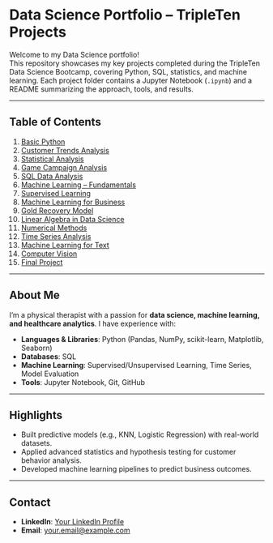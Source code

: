 # Data Science Portfolio – TripleTen Projects

Welcome to my Data Science portfolio!  
This repository showcases my key projects completed during the TripleTen Data Science Bootcamp, covering Python, SQL, statistics, and machine learning. Each project folder contains a Jupyter Notebook (`.ipynb`) and a README summarizing the approach, tools, and results.

---

## **Table of Contents**

1. [Basic Python](tripleten_1_basic_python)
2. [Customer Trends Analysis](tripleten_2_customer_trends)
3. [Statistical Analysis](tripleten_3_stat_analysis)
4. [Game Campaign Analysis](tripleten_5_game_campaign_analysis)
5. [SQL Data Analysis](tripleten_6_SQL)
6. [Machine Learning – Fundamentals](tripleten_7_machine_learning)
7. [Supervised Learning](tripleten_8_supervised_learning)
8. [Machine Learning for Business](tripleten_9_machinelearning_business)
9. [Gold Recovery Model](tripleten_10_gold_recovery_model)
10. [Linear Algebra in Data Science](tripleten_11_linear_algebra)
11. [Numerical Methods](tripleten_12_numerical_methods)
12. [Time Series Analysis](tripleten_13_time_series)
13. [Machine Learning for Text](tripleten_14_machinelearning_fortext)
14. [Computer Vision](tripleten_15_computer_vision)
15. [Final Project](tripleten_17_final_project)

---

## **About Me**
I’m a physical therapist with a passion for **data science, machine learning, and healthcare analytics**. I have experience with:
- **Languages & Libraries**: Python (Pandas, NumPy, scikit-learn, Matplotlib, Seaborn)
- **Databases**: SQL
- **Machine Learning**: Supervised/Unsupervised Learning, Time Series, Model Evaluation
- **Tools**: Jupyter Notebook, Git, GitHub

---

## **Highlights**
- Built predictive models (e.g., KNN, Logistic Regression) with real-world datasets.
- Applied advanced statistics and hypothesis testing for customer behavior analysis.
- Developed machine learning pipelines to predict business outcomes.

---

## **Contact**
- **LinkedIn**: [Your LinkedIn Profile](https://www.linkedin.com/in/your-linkedin/)
- **Email**: your.email@example.com
